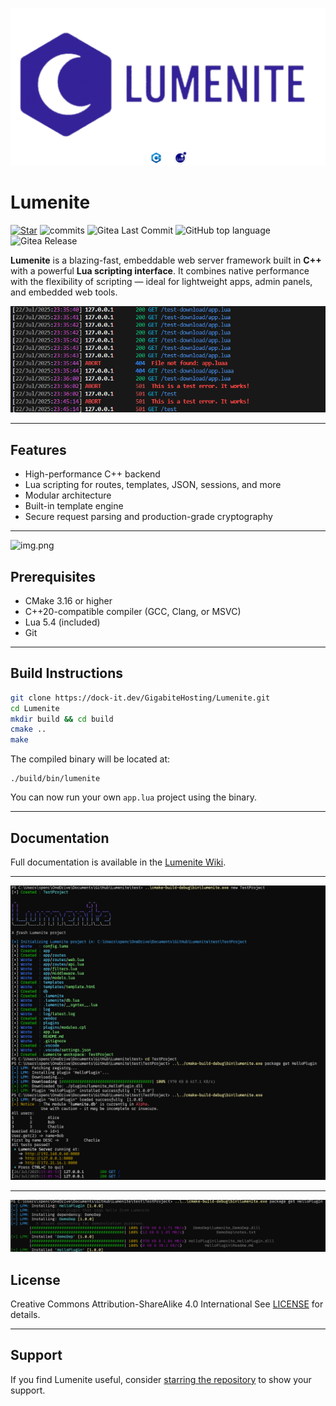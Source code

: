 ![Banner](.readme/banner.png)

# Lumenite

[![Star](https://img.shields.io/github/stars/OusmBlueNinja/Lumenite?style=)](https://github.com/OusmBlueNinja/Lumenite/stargazers)
![commits](https://img.shields.io/github/commit-activity/m/OusmBlueNinja/Lumenite)
![Gitea Last Commit](https://img.shields.io/gitea/last-commit/GigabiteHosting/lumenite?gitea_url=https%3A%2F%2Fdock-it.dev%2F)
![GitHub top language](https://img.shields.io/github/languages/top/OusmBlueNinja/LUMENITE)
![Gitea Release](https://img.shields.io/gitea/v/release/GigabiteHosting/Lumenite?gitea_url=https%3A%2F%2Fdock-it.dev)

**Lumenite** is a blazing-fast, embeddable web server framework built in **C++** with a powerful **Lua scripting
interface**.
It combines native performance with the flexibility of scripting — ideal for lightweight apps, admin panels, and
embedded web tools.

![Screenshot](.readme/img.png)

---

## Features

* High-performance C++ backend
* Lua scripting for routes, templates, JSON, sessions, and more
* Modular architecture
* Built-in template engine
* Secure request parsing and production-grade cryptography

---

![img.png](https://github.com/OusmBlueNinja/Lumenite/blob/main/.readme/Gif-cli.gif?raw=true)

## Prerequisites

* CMake 3.16 or higher
* C++20-compatible compiler (GCC, Clang, or MSVC)
* Lua 5.4 (included)
* Git

---

## Build Instructions

```bash
git clone https://dock-it.dev/GigabiteHosting/Lumenite.git
cd Lumenite
mkdir build && cd build
cmake ..
make
```

The compiled binary will be located at:

```
./build/bin/lumenite
```

You can now run your own `app.lua` project using the binary.

---

## Documentation

Full documentation is available in the [Lumenite Wiki](https://dock-it.dev/GigabiteHosting/Lumenite/wiki).

---

![img.png](.readme/cli.png)

---

![img.png](.readme/pkgmngr.png)

## License

Creative Commons Attribution-ShareAlike 4.0 International
See [LICENSE](./LICENSE) for details.

---

## Support

If you find Lumenite useful, consider [starring the repository](https://github.com/OusmBlueNinja/Lumenite) to show your
support.
